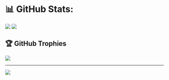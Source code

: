 # 📊 GitHub Stats:
![](https://github-readme-stats.vercel.app/api?username=KarbitsCode&theme=vue-dark&hide_border=false&include_all_commits=true&count_private=true)
![](https://github-readme-streak-stats.herokuapp.com/?user=KarbitsCode&theme=vue-dark&hide_border=false)

## 🏆 GitHub Trophies
![](https://github-profile-trophy.vercel.app/?username=KarbitsCode&theme=algolia&no-frame=false&no-bg=true&margin-w=4)

---
[![](https://visitcount.itsvg.in/api?id=KarbitsCode&icon=0&color=0)](https://visitcount.itsvg.in)

<!-- Proudly created with GPRM ( https://gprm.itsvg.in ) -->
